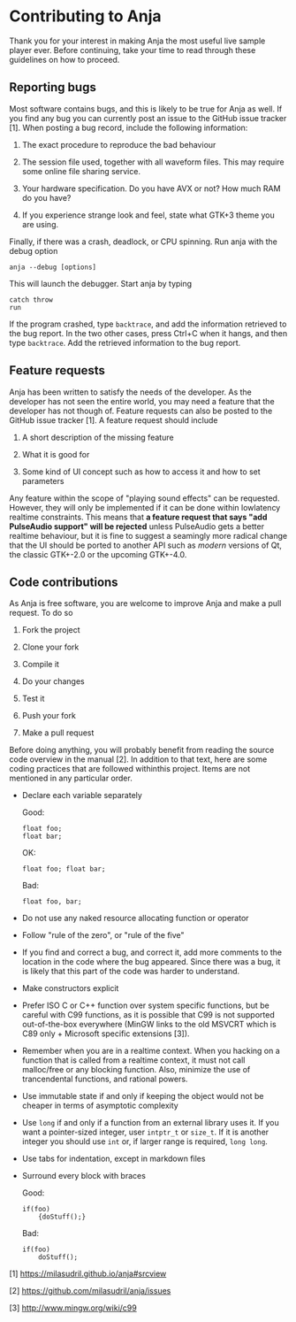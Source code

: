 Contributing to Anja
====================

Thank you for your interest in making Anja the most useful live sample player ever.
Before continuing, take your time to read through these guidelines on how to proceed.

Reporting bugs
--------------
Most software contains bugs, and this is likely to be true for Anja as well. If
you find any bug you can currently post an issue to the GitHub issue tracker [1].
When posting a bug record, include the following information:

 1. The exact procedure to reproduce the bad behaviour

 2. The session file used, together with all waveform files. This may
    require some online file sharing service.

 3. Your hardware specification. Do you have AVX or not? How much RAM do you have?

 4. If you experience strange look and feel, state what GTK+3 theme you are using.

Finally, if there was a crash, deadlock, or CPU spinning. Run anja with the debug
option

    anja --debug [options]

This will launch the debugger. Start anja by typing

    catch throw
    run

If the program crashed, type `backtrace`, and add the information retrieved to
the bug report. In the two other cases, press Ctrl+C when it hangs, and then type
`backtrace`. Add the retrieved information to the bug report.

Feature requests
----------------
Anja has been written to satisfy the needs of the developer. As the developer has
not seen the entire world, you may need a feature that the developer has not though
of. Feature requests can also be posted to the GitHub issue tracker [1]. A feature
request should include

 1. A short description of the missing feature

 2. What it is good for

 3. Some kind of UI concept such as how to access it and how to set parameters

Any feature within the scope of "playing sound effects" can be requested. However,
they will only be implemented if it can be done within lowlatency realtime
constraints. This means that **a feature request that says "add PulseAudio support"
will be rejected** unless PulseAudio gets a better realtime behaviour, but it is
fine to suggest a seamingly more radical change that the UI should be ported to
another API such as *modern* versions of Qt, the classic GTK+-2.0 or the upcoming
GTK+-4.0.


Code contributions
------------------
As Anja is free software, you are welcome to improve Anja and make a pull request.
To do so

 1. Fork the project

 2. Clone your fork

 3. Compile it

 4. Do your changes

 5. Test it

 6. Push your fork

 7. Make a pull request

Before doing anything, you will probably benefit from reading the source code
overview in the manual [2]. In addition to that text, here are some coding practices
that are followed withinthis project. Items are not mentioned in any particular
order.

 * Declare each variable separately

   Good:

       float foo;
       float bar;

   OK:

       float foo; float bar;

   Bad:

       float foo, bar;

 * Do not use any naked resource allocating function or operator

 * Follow "rule of the zero", or "rule of the five"

 * If you find and correct a bug, and correct it, add more comments to the
   location in the code where the bug appeared. Since there was a bug, it is
   likely that this part of the code was harder to understand.

 * Make constructors explicit

 * Prefer ISO C or C++ function over system specific functions, but be careful with
   C99 functions, as it is possible that C99 is not supported out-of-the-box
   everywhere (MinGW links to the old MSVCRT which is C89 only + Microsoft
   specific extensions [3]).

 * Remember when you are in a realtime context. When you hacking on a function
   that is called from a realtime context, it must not call malloc/free or any
   blocking function. Also, minimize the use of trancendental functions, and
   rational powers.

 * Use immutable state if and only if keeping the object would not be cheaper in
   terms of asymptotic complexity

 * Use `long` if and only if a function from an external library uses it. If you
   want a pointer-sized integer, user `intptr_t` or `size_t`. If it is another
   integer you should use `int` or, if larger range is required, `long long`.

 * Use tabs for indentation, except in markdown files

 * Surround every block with braces

   Good:

       if(foo)
           {doStuff();}

   Bad:

       if(foo)
           doStuff();

[1] https://milasudril.github.io/anja#srcview

[2] https://github.com/milasudril/anja/issues

[3] http://www.mingw.org/wiki/c99
